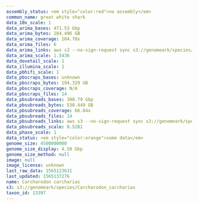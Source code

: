 ```yaml
---
assembly_status: <em style="color:red">no assembly</em>
common_name: great white shark
data_10x_scale: 1
data_arima_bases: 471.53 Gbp
data_arima_bytes: 284.496 GB
data_arima_coverage: 104.78x
data_arima_files: 6
data_arima_links: aws s3 --no-sign-request sync s3://genomeark/species/Carcharodon_carcharias/sCarCar2/genomic_data/arima/ .<br>
data_arima_scale: 1.5436
data_dovetail_scale: 1
data_illumina_scale: 1
data_pbhifi_scale: 1
data_pbscraps_bases: unknown
data_pbscraps_bytes: 194.329 GB
data_pbscraps_coverage: N/A
data_pbscraps_files: 14
data_pbsubreads_bases: 300.79 Gbp
data_pbsubreads_bytes: 530.449 GB
data_pbsubreads_coverage: 66.84x
data_pbsubreads_files: 14
data_pbsubreads_links: aws s3 --no-sign-request sync s3://genomeark/species/Carcharodon_carcharias/sCarCar2/genomic_data/pacbio/ . --exclude "*scraps.bam* --exclude "*ccs.bam*"<br>
data_pbsubreads_scale: 0.5281
data_phase_scale: 1
data_status: <em style="color:orange">some data</em>
genome_size: 4500000000
genome_size_display: 4.50 Gbp
genome_size_method: null
image: null
image_license: unknown
last_raw_data: 1565123631
last_updated: 1565137276
name: Carcharodon carcharias
s3: s3://genomeark/species/Carcharodon_carcharias
taxon_id: 13397
---
```

